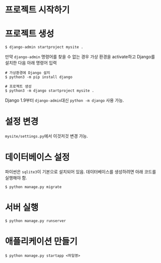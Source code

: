 프로젝트 시작하기
===

# 프로젝트 생성

```
$ django-admin startproject mysite .
```
만약 `django-admin` 명령어를 찾을 수 없는 경우 가상 환경을 activate하고 Django를 설치한 다음 아래 명령어 입력
```
# 가상환경에 Django 설치
$ python3 -m pip install django

# 프로젝트 생성
$ python3 -m django startproject mysite .
```
Django 1.9부터 `django-admin`대신 `python -m django` 사용 가능.

# 설정 변경
`mysite/settings.py`에서 이것저것 변경 가능.

# 데이터베이스 설정
파이썬은 `sqlite3`이 기본으로 설치되어 있음. 데이터베이스를 생성하려면 아래 코드를 실행해야 함.
```
$ python manage.py migrate
```

# 서버 실행
```
$ python manage.py runserver
```

# 애플리케이션 만들기
```
$ python manage.py startapp <파일명>
```